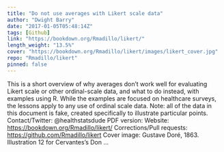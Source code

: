 ```yaml
---
title: "Do not use averages with Likert scale data"
author: "Dwight Barry"
date: "2017-01-05T05:48:14Z"
tags: [Github]
link: "https://bookdown.org/Rmadillo/likert/"
length_weight: "13.5%"
cover: "https://bookdown.org/Rmadillo/likert/images/likert_cover.jpg"
repo: "Rmadillo/likert"
pinned: false
---
```


This is a short overview of why averages don’t work well for evaluating Likert scale or other ordinal-scale data, and what to do instead, with examples using R. While the examples are focused on healthcare surveys, the lessons apply to any use of ordinal scale data. Note: all of the data in this document is fake, created specifically to illustrate particular points. Contact/Twitter: @healthstatsdude PDF version: Website: https://bookdown.org/Rmadillo/likert/ Corrections/Pull requests: https://github.com/Rmadillo/likert Cover image: Gustave Doré, 1863. Illustration 12 for Cervantes’s Don ...
